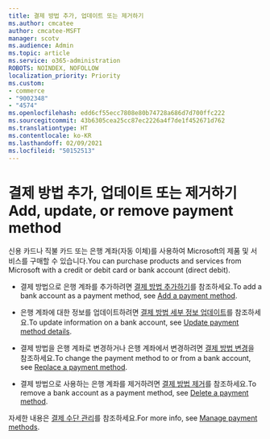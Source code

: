 ```yaml
---
title: 결제 방법 추가, 업데이트 또는 제거하기
ms.author: cmcatee
author: cmcatee-MSFT
manager: scotv
ms.audience: Admin
ms.topic: article
ms.service: o365-administration
ROBOTS: NOINDEX, NOFOLLOW
localization_priority: Priority
ms.custom:
- commerce
- "9002348"
- "4574"
ms.openlocfilehash: edd6cf55ecc7808e80b74728a686d7d700ffc222
ms.sourcegitcommit: 43b6305cea25cc87ec2226a4f7de1f452671d762
ms.translationtype: HT
ms.contentlocale: ko-KR
ms.lasthandoff: 02/09/2021
ms.locfileid: "50152513"
---
```

# <a name="add-update-or-remove-payment-method"></a><span data-ttu-id="99f51-102">결제 방법 추가, 업데이트 또는 제거하기</span><span class="sxs-lookup"><span data-stu-id="99f51-102">Add, update, or remove payment method</span></span>

<span data-ttu-id="99f51-103">신용 카드나 직불 카드 또는 은행 계좌(자동 이체)를 사용하여 Microsoft의 제품 및 서비스를 구매할 수 있습니다.</span><span class="sxs-lookup"><span data-stu-id="99f51-103">You can purchase products and services from Microsoft with a credit or debit card or bank account (direct debit).</span></span>

- <span data-ttu-id="99f51-104">결제 방법으로 은행 계좌를 추가하려면 [결제 방법 추가하기](https://docs.microsoft.com/microsoft-365/commerce/billing-and-payments/manage-payment-methods#add-a-payment-method)를 참조하세요.</span><span class="sxs-lookup"><span data-stu-id="99f51-104">To add a bank account as a payment method, see [Add a payment method](https://docs.microsoft.com/microsoft-365/commerce/billing-and-payments/manage-payment-methods#add-a-payment-method).</span></span>

- <span data-ttu-id="99f51-105">은행 계좌에 대한 정보를 업데이트하려면 [결제 방법 세부 정보 업데이트](https://docs.microsoft.com/microsoft-365/commerce/billing-and-payments/manage-payment-methods#update-payment-method-details)를 참조하세요.</span><span class="sxs-lookup"><span data-stu-id="99f51-105">To update information on a bank account, see [Update payment method details](https://docs.microsoft.com/microsoft-365/commerce/billing-and-payments/manage-payment-methods#update-payment-method-details).</span></span>

- <span data-ttu-id="99f51-106">결제 방법을 은행 계좌로 변경하거나 은행 계좌에서 변경하려면 [결제 방법 변경](https://docs.microsoft.com/microsoft-365/commerce/billing-and-payments/manage-payment-methods#replace-a-payment-method)을 참조하세요.</span><span class="sxs-lookup"><span data-stu-id="99f51-106">To change the payment method to or from a bank account, see [Replace a payment method](https://docs.microsoft.com/microsoft-365/commerce/billing-and-payments/manage-payment-methods#replace-a-payment-method).</span></span>

- <span data-ttu-id="99f51-107">결제 방법으로 사용하는 은행 계좌를 제거하려면 [결제 방법 제거](https://docs.microsoft.com/microsoft-365/commerce/billing-and-payments/manage-payment-methods#delete-a-payment-method)를 참조하세요.</span><span class="sxs-lookup"><span data-stu-id="99f51-107">To remove a bank account as a payment method, see [Delete a payment method](https://docs.microsoft.com/microsoft-365/commerce/billing-and-payments/manage-payment-methods#delete-a-payment-method).</span></span>

<span data-ttu-id="99f51-108">자세한 내용은 [결제 수단 관리](https://docs.microsoft.com/microsoft-365/commerce/billing-and-payments/manage-payment-methods)를 참조하세요.</span><span class="sxs-lookup"><span data-stu-id="99f51-108">For more info, see [Manage payment methods](https://docs.microsoft.com/microsoft-365/commerce/billing-and-payments/manage-payment-methods).</span></span>
